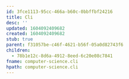 ```yaml
---
id: 3fce1113-95cc-466a-b60c-0bbffbf24216
title: Cli
desc: ''
updated: 1604092409682
created: 1604092409682
stub: true
parent: f31057be-c46f-4621-b56f-05a0d82743f6
children:
  - 78b1e12c-8d6a-4912-8eed-6c20e08c7841
fname: computer-science.cli
hpath: computer-science.cli
---
```



